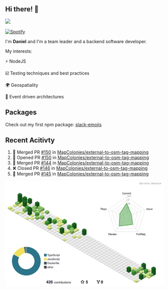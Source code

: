 ## Hi there! 👋

<p>
  <img src="https://github-readme-stats.vercel.app/api?username=syncush&theme=tokyonight">
</p>

[![Spotify](https://novatorem-rust.vercel.app/api/spotify)](https://open.spotify.com/user/syncush)

I'm **Daniel** and I'm a team leader and a backend software developer.

My interests:

⚡ NodeJS

☑️ Testing techniques and best practices

🌍 Geospatiality

🧠 Event driven architectures

## Packages
Check out my first npm package: [slack-emojis](https://www.npmjs.com/package/slack-emojis)

## Recent Acitivty
<!--START_SECTION:activity-->
1. 🎉 Merged PR [#150](https://github.com/MapColonies/external-to-osm-tag-mapping/pull/150) in [MapColonies/external-to-osm-tag-mapping](https://github.com/MapColonies/external-to-osm-tag-mapping)
2. 💪 Opened PR [#150](https://github.com/MapColonies/external-to-osm-tag-mapping/pull/150) in [MapColonies/external-to-osm-tag-mapping](https://github.com/MapColonies/external-to-osm-tag-mapping)
3. 🎉 Merged PR [#144](https://github.com/MapColonies/external-to-osm-tag-mapping/pull/144) in [MapColonies/external-to-osm-tag-mapping](https://github.com/MapColonies/external-to-osm-tag-mapping)
4. ❌ Closed PR [#146](https://github.com/MapColonies/external-to-osm-tag-mapping/pull/146) in [MapColonies/external-to-osm-tag-mapping](https://github.com/MapColonies/external-to-osm-tag-mapping)
5. 🎉 Merged PR [#145](https://github.com/MapColonies/external-to-osm-tag-mapping/pull/145) in [MapColonies/external-to-osm-tag-mapping](https://github.com/MapColonies/external-to-osm-tag-mapping)
<!--END_SECTION:activity-->

![contrib](./profile-3d-contrib/profile-green-animate.svg)
